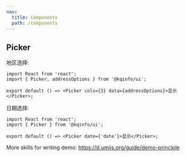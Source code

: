 ```yaml
---
nav:
  title: Components
  path: /components
---
```


## Picker

地区选择:

```tsx
import React from 'react';
import { Picker, addressOptions } from '@kqinfo/ui';

export default () => <Picker cols={3} data={addressOptions}>显示</Picker>;
```

日期选择:

```tsx
import React from 'react';
import { Picker } from '@kqinfo/ui';

export default () => <Picker date={'date'}>显示</Picker>;
```

More skills for writing demo: https://d.umijs.org/guide/demo-principle

